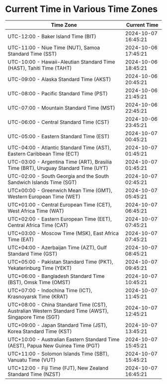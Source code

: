 # Current Time in Various Time Zones

| Time Zone | Current Time |
|-----------|--------------|
| UTC-12:00 - Baker Island Time (BIT) | 2024-10-07 16:45:21 |
| UTC-11:00 - Niue Time (NUT), Samoa Standard Time (SST) | 2024-10-06 17:45:21 |
| UTC-10:00 - Hawaii-Aleutian Standard Time (HAST), Tahiti Time (TAHT) | 2024-10-06 18:45:21 |
| UTC-09:00 - Alaska Standard Time (AKST) | 2024-10-06 20:45:21 |
| UTC-08:00 - Pacific Standard Time (PST) | 2024-10-06 21:45:21 |
| UTC-07:00 - Mountain Standard Time (MST) | 2024-10-06 22:45:21 |
| UTC-06:00 - Central Standard Time (CST) | 2024-10-06 23:45:21 |
| UTC-05:00 - Eastern Standard Time (EST) | 2024-10-07 00:45:21 |
| UTC-04:00 - Atlantic Standard Time (AST), Eastern Caribbean Time (ECT) | 2024-10-07 01:45:21 |
| UTC-03:00 - Argentina Time (ART), Brasília Time (BRT), Uruguay Standard Time (UYT) | 2024-10-07 01:45:21 |
| UTC-02:00 - South Georgia and the South Sandwich Islands Time (SGT) | 2024-10-07 02:45:21 |
| UTC±00:00 - Greenwich Mean Time (GMT), Western European Time (WET) | 2024-10-07 05:45:21 |
| UTC+01:00 - Central European Time (CET), West Africa Time (WAT) | 2024-10-07 06:45:21 |
| UTC+02:00 - Eastern European Time (EET), Central Africa Time (CAT) | 2024-10-07 07:45:21 |
| UTC+03:00 - Moscow Time (MSK), East Africa Time (EAT) | 2024-10-07 07:45:21 |
| UTC+04:00 - Azerbaijan Time (AZT), Gulf Standard Time (GST) | 2024-10-07 08:45:21 |
| UTC+05:00 - Pakistan Standard Time (PKT), Yekaterinburg Time (YEKT) | 2024-10-07 09:45:21 |
| UTC+06:00 - Bangladesh Standard Time (BST), Omsk Time (OMST) | 2024-10-07 10:45:21 |
| UTC+07:00 - Indochina Time (ICT), Krasnoyarsk Time (KRAT) | 2024-10-07 11:45:21 |
| UTC+08:00 - China Standard Time (CST), Australian Western Standard Time (AWST), Singapore Time (SGT) | 2024-10-07 12:45:21 |
| UTC+09:00 - Japan Standard Time (JST), Korea Standard Time (KST) | 2024-10-07 13:45:21 |
| UTC+10:00 - Australian Eastern Standard Time (AEST), Papua New Guinea Time (PGT) | 2024-10-07 15:45:21 |
| UTC+11:00 - Solomon Islands Time (SBT), Vanuatu Time (VUT) | 2024-10-07 15:45:21 |
| UTC+12:00 - Fiji Time (FJT), New Zealand Standard Time (NZST) | 2024-10-07 16:45:21 |
